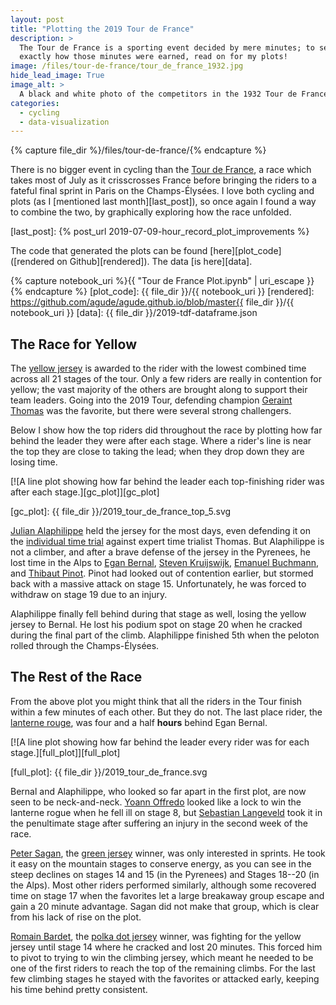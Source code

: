 ```yaml
---
layout: post
title: "Plotting the 2019 Tour de France"
description: >
  The Tour de France is a sporting event decided by mere minutes; to see
  exactly how those minutes were earned, read on for my plots!
image: /files/tour-de-france/tour_de_france_1932.jpg
hide_lead_image: True
image_alt: >
  A black and white photo of the competitors in the 1932 Tour de France.
categories:
  - cycling
  - data-visualization
---
```


{% capture file_dir %}/files/tour-de-france/{% endcapture %}

There is no bigger event in cycling than the [Tour de France][tour], a race
which takes most of July as it crisscrosses France before bringing the riders
to a fateful final sprint in Paris on the Champs-Élysées. I love both cycling
and plots (as I [mentioned last month][last_post]), so once again I found a
way to combine the two, by graphically exploring how the race unfolded.

[tour]: https://en.wikipedia.org/wiki/Tour_de_France
[last_post]: {% post_url 2019-07-09-hour_record_plot_improvements %}

The code that generated the plots can be found [here][plot_code]
([rendered on Github][rendered]). The data [is here][data].

{% capture notebook_uri %}{{ "Tour de France Plot.ipynb" | uri_escape }}{% endcapture %}
[plot_code]: {{ file_dir }}/{{ notebook_uri }}
[rendered]: https://github.com/agude/agude.github.io/blob/master{{ file_dir }}/{{ notebook_uri }}
[data]: {{ file_dir }}/2019-tdf-dataframe.json

## The Race for Yellow

The [yellow jersey][yellow] is awarded to the rider with the lowest combined
time across all 21 stages of the tour. Only a few riders are really in
contention for yellow; the vast majority of the others are brought along to
support their team leaders. Going into the 2019 Tour, defending champion
[Geraint Thomas][thomas] was the favorite, but there were several strong
challengers.

[yellow]: https://en.wikipedia.org/wiki/General_classification_in_the_Tour_de_France
[thomas]: https://en.wikipedia.org/wiki/Geraint_Thomas

Below I show how the top riders did throughout the race by plotting how far
behind the leader they were after each stage. Where a rider's line is near the
top they are close to taking the lead; when they drop down they are losing
time.

[![A line plot showing how far behind the leader each top-finishing rider was after each stage.][gc_plot]][gc_plot]

[gc_plot]: {{ file_dir }}/2019_tour_de_france_top_5.svg

[Julian Alaphilippe][alaphillippe] held the jersey for the most days, even
defending it on the [individual time trial][itt] against expert time trialist
Thomas. But Alaphilippe is not a climber, and after a brave defense of the
jersey in the Pyrenees, he lost time in the Alps to [Egan Bernal][bernal],
[Steven Kruijswijk][kruijswijk], [Emanuel Buchmann][buchmann], and [Thibaut
Pinot][pinot]. Pinot had looked out of contention earlier, but stormed back
with a massive attack on stage 15. Unfortunately, he was forced to withdraw on
stage 19 due to an injury.

Alaphilippe finally fell behind during that stage as well, losing the yellow
jersey to Bernal. He lost his podium spot on stage 20 when he cracked during
the final part of the climb. Alaphilippe finished 5th when the peloton rolled
through the Champs-Élysées.

[alaphillippe]: https://en.wikipedia.org/wiki/Julian_Alaphilippe
[itt]: https://en.wikipedia.org/wiki/Individual_time_trial
[bernal]: https://en.wikipedia.org/wiki/Egan_Bernal
[kruijswijk]: https://en.wikipedia.org/wiki/Steven_Kruijswijk
[buchmann]: https://en.wikipedia.org/wiki/Emanuel_Buchmann
[pinot]: https://en.wikipedia.org/wiki/Thibaut_Pinot

## The Rest of the Race

From the above plot you might think that all the riders in the Tour finish
within a few minutes of each other. But they do not. The last place rider, the
[lanterne rouge][lanterne], was four and a half **hours** behind Egan Bernal.

[lanterne]: https://en.wikipedia.org/wiki/Lanterne_rouge

[![A line plot showing how far behind the leader every rider was for each stage.][full_plot]][full_plot]

[full_plot]: {{ file_dir }}/2019_tour_de_france.svg

Bernal and Alaphilippe, who looked so far apart in the first plot, are now
seen to be neck-and-neck. [Yoann Offredo][offredo] looked like a lock to win
the lanterne rogue when he fell ill on stage 8, but [Sebastian
Langeveld][langeveld] took it in the penultimate stage after suffering an
injury in the second week of the race.

[offredo]: https://en.wikipedia.org/wiki/Yoann_Offredo
[langeveld]: https://en.wikipedia.org/wiki/Sebastian_Langeveld

[Peter Sagan][sagan], the [green jersey][green] winner, was only interested in
sprints. He took it easy on the mountain stages to conserve energy, as you can
see in the steep declines on stages 14 and 15 (in the Pyrenees) and Stages 18--20
(in the Alps). Most other riders performed similarly, although some recovered
time on stage 17 when the favorites let a large breakaway group escape and
gain a 20 minute advantage. Sagan did not make that group, which is clear from
his lack of rise on the plot.

[Romain Bardet][bardet], the [polka dot jersey][polka_dot] winner, was
fighting for the yellow jersey until stage 14 where he cracked and lost 20
minutes. This forced him to pivot to trying to win the climbing jersey, which
meant he needed to be one of the first riders to reach the top of the
remaining climbs. For the last few climbing stages he stayed with the
favorites or attacked early, keeping his time behind pretty consistent.

[sagan]: https://en.wikipedia.org/wiki/Peter_Sagan
[green]: https://en.wikipedia.org/wiki/Points_classification_in_the_Tour_de_France
[bardet]: https://en.wikipedia.org/wiki/Romain_Bardet
[polka_dot]: https://en.wikipedia.org/wiki/Mountains_classification_in_the_Tour_de_France
